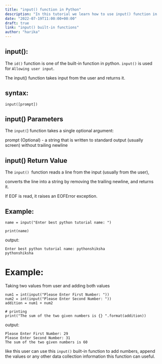 ```yaml
---
title: "input() function in Python"
description: "In this tutorial we learn how to use input() function in Python"
date: "2022-07-19T11:00:00+00:00"
draft: true
link: "input() built-in functions"
author: "harika"
---
```


## input():
The `id()` function is one of the built-in function in python.
`input()` is used for `Allowing user input`.

The input() function takes input from the user and returns it.

## syntax:
```
input([prompt])
```
## input() Parameters

The `input(`) function takes a single optional argument:

prompt (Optional) - a string that is written to standard output (usually screen) without trailing newline

## input() Return Value

The `input() `function reads a line from the input (usually from the user), 

converts the line into a string by removing the trailing newline, and returns it.

If EOF is read, it raises an EOFError exception.


## Example:
```
name = input("Enter best python tutorial name: ")

print(name)
```
output:
```
Enter best python tutorial name: pythonshiksha
pythonshiksha
```

# Example:

Taking two values from user and adding both values

```
num1 = int(input("Please Enter First Number: "))
num2 = int(input("Please Enter Second Number: "))
addition = num1 + num2
  
# printing
print("The sum of the two given numbers is {} ".format(addition))
```
output:
```
Please Enter First Number: 29
Please Enter Second Number: 31
The sum of the two given numbers is 60
```
like this user can use this `input()` built-in function to add numbers, append the values or any other data collection information this function can useful.